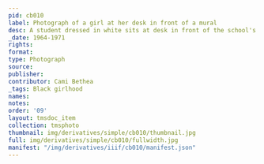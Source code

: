 ```yaml
---
pid: cb010
label: Photograph of a girl at her desk in front of a mural
desc: A student dressed in white sits at desk in front of the school's Manhattan mural.
_date: 1964-1971
rights:
format:
type: Photograph
source:
publisher:
contributor: Cami Bethea
_tags: Black girlhood
names:
notes:
order: '09'
layout: tmsdoc_item
collection: tmsphoto
thumbnail: img/derivatives/simple/cb010/thumbnail.jpg
full: img/derivatives/simple/cb010/fullwidth.jpg
manifest: "/img/derivatives/iiif/cb010/manifest.json"
---
```

